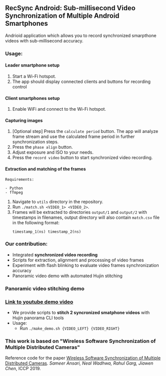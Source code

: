 ## RecSync Android: Sub-millisecond Video Synchronization of Multiple Android Smartphones

Andrioid application which allows you to record synchronized smarpthone videos with sub-millisecond accuracy.

### Usage:


#### Leader smartphone setup

1.  Start a Wi-Fi hotspot.
2.  The app should display connected clients and buttons for recording control

#### Client smartphones setup

1.  Enable WiFi and connect to the Wi-Fi hotspot.

#### Capturing images

1.  [Optional step] Press the ```calculate period``` button. The app will analyze frame stream and use the calculated frame period in further synchronization steps.
2.  Press the ```phase align``` button.
3.  Adjust exposure and ISO to your needs.
4.  Press the ```record video``` button to start synchronized video recording.

#### Extraction and matching of the frames

```
Requirements:

- Python
- ffmpeg
```

1. Navigate to ```utils``` directory in the repository.
2. Run ```./match.sh <VIDEO_1> <VIDEO_2>```.
3. Frames will be extracted to directories ```output/1``` and ```output/2``` with timestamps in filenames, output directory will also contain ```match.csv``` file in the following format:
    ```
    timestamp_1(ns) timestamp_2(ns)
    ```

### Our contribution:

- Integrated **synchronized video recording**
- Scripts for extraction, alignment and processing of video frames
- Experiment with flash blinking to evaluate video frames synchronization accuracy
- Panoramic video demo with automated Hujin stitching

### Panoramic video stitching demo

### [Link to youtube demo video](https://youtu.be/W6iANtCuQ-o)

- We provide scripts to **stitch 2 syncronized smatphone videos** with Hujin panorama CLI tools
- Usage:
    - Run ```./make_demo.sh {VIDEO_LEFT} {VIDEO_RIGHT}```

### This work is based on "Wireless Software Synchronization of Multiple Distributed Cameras"

Reference code for the paper
[Wireless Software Synchronization of Multiple Distributed Cameras](https://arxiv.org/abs/1812.09366).
_Sameer Ansari, Neal Wadhwa, Rahul Garg, Jiawen Chen_, ICCP 2019.
